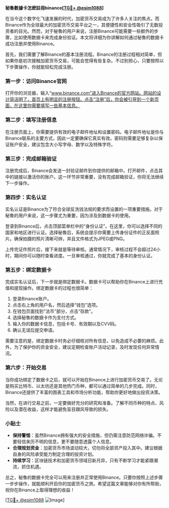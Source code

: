 **秘魯數據卡怎麽註冊binance[[TG💪+ @esim1088](https://t.me/s/esim1088)]**

在当今这个数字化飞速发展的时代，加密货币交易成为了许多人关注的焦点。而Binance作为全球最大的加密货币交易平台之一，其便捷性和安全性吸引了无数投资者的目光。然而，对于秘魯的用户来说，注册Binance可能需要一些额外的步骤，比如使用数据卡来完成身份验证。本文将详细为你讲解如何通过秘魯的数据卡成功注册并使用Binance。

首先，我们需要了解Binance的基本注册流程。Binance的注册过程相对简单，但如果你是初次接触加密货币交易，可能会觉得有些复杂。不过别担心，只要按照以下步骤操作，你就能轻松完成注册。

### 第一步：访问Binance官网

打开你的浏览器，输入“www.binance.com”进入Binance的官方网站。网站的设计简洁明了，首页上有明显的注册按钮。点击“注册”后，你会被引导到一个新页面，在这里你需要填写一些基本信息。

### 第二步：填写注册信息

在注册页面上，你需要提供有效的电子邮件地址和设置密码。电子邮件地址是你与Binance联系的主要方式，因此一定要确保它真实有效。密码则需要足够复杂以保证账户安全，建议包含大小写字母、数字以及特殊字符。

### 第三步：完成邮箱验证

注册完成后，Binance会发送一封验证邮件到你提供的邮箱中。打开邮件，点击其中的链接以激活你的账户。这一环节非常重要，没有完成邮箱验证，你将无法继续下一步操作。

### 第四步：实名认证

实名认证是Binance为了符合全球反洗钱法规的要求而设置的一项重要措施。对于秘魯的用户来说，这一步骤尤为重要，因为涉及到数据卡的使用。

登录到Binance后，点击顶部菜单栏中的“身份认证”。在这里，你可以选择不同的国家和地区进行认证。选择秘魯后，系统会提示你需要上传身份证件的正反面照片。确保拍摄的照片清晰可辨，并且文件格式为JPEG或PNG。

上传完证件照片后，接下来就是等待审核。通常情况下，审核过程不会超过24小时，期间你可以随时查看进度。一旦审核通过，你就完成了基本的身份认证。

### 第五步：绑定数据卡

完成实名认证后，下一步就是绑定数据卡。数据卡可以帮助你在Binance上进行充值和提现操作。绑定数据卡的过程也很简单：

1. 登录Binance账户。
2. 点击右上角的用户名，然后选择“钱包”选项。
3. 在钱包页面找到“法币”部分，点击“存款”。
4. 选择秘魯的数据卡作为支付方式。
5. 输入你的数据卡信息，包括卡号、有效期以及CVV码。
6. 确认无误后提交申请。

需要注意的是，绑定数据卡时务必仔细核对所有信息，以免造成不必要的麻烦。此外，为了保护你的资金安全，建议定期检查账户活动记录，及时发现任何异常情况。

### 第六步：开始交易

当你成功绑定了数据卡之后，就可以开始在Binance上进行加密货币交易了。无论是购买比特币、以太坊还是其他热门币种，都可以通过简单的几步完成。同时，Binance还提供了丰富的图表工具和市场分析功能，帮助你更好地做出投资决策。

当然，在进行交易之前，一定要做好充分的研究和准备。了解不同币种的特点、风险以及潜在收益，这样才能避免盲目跟风导致的损失。

### 小贴士

- **保持警惕**：虽然Binance拥有强大的安全措施，但仍需注意防范网络诈骗。不要轻信来历不明的信息，更不要随意透露个人信息。
- **合理规划资金**：加密货币市场波动较大，切勿将全部资产投入其中。建议根据自身的风险承受能力制定合理的投资计划。
- **持续学习**：区块链技术和加密货币领域日新月异，只有不断学习才能紧跟潮流，抓住机遇。

总之，秘魯的数据卡完全可以用来注册并正常使用Binance。只要你按照上述步骤一步步操作，就能顺利开启你的加密货币之旅。希望这篇文章能够对你有所帮助，祝你在Binance上取得理想的收益！

[[TG💪+ @esim1088](https://t.me/s/esim1088) ![Image](https://i.postimg.cc/4NQfJmqS/Snipaste-2025-05-13-00-14-12.png)]